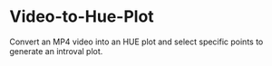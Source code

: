 # Video-to-Hue-Plot
Convert an MP4 video into an HUE plot and select specific points to generate an introval plot.
